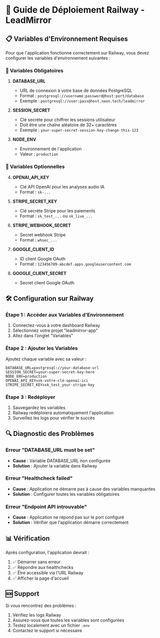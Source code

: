 # 🚂 Guide de Déploiement Railway - LeadMirror

## 📋 Variables d'Environnement Requises

Pour que l'application fonctionne correctement sur Railway, vous devez configurer les variables d'environnement suivantes :

### 🔑 Variables Obligatoires

1. **DATABASE_URL**
   - URL de connexion à votre base de données PostgreSQL
   - Format : `postgresql://username:password@host:port/database`
   - Exemple : `postgresql://user:pass@host.neon.tech/leadmirror`

2. **SESSION_SECRET**
   - Clé secrète pour chiffrer les sessions utilisateur
   - Doit être une chaîne aléatoire de 32+ caractères
   - Exemple : `your-super-secret-session-key-change-this-123`

3. **NODE_ENV**
   - Environnement de l'application
   - Valeur : `production`

### 🔧 Variables Optionnelles

4. **OPENAI_API_KEY**
   - Clé API OpenAI pour les analyses audio IA
   - Format : `sk-...`

5. **STRIPE_SECRET_KEY**
   - Clé secrète Stripe pour les paiements
   - Format : `sk_test_...` ou `sk_live_...`

6. **STRIPE_WEBHOOK_SECRET**
   - Secret webhook Stripe
   - Format : `whsec_...`

7. **GOOGLE_CLIENT_ID**
   - ID client Google OAuth
   - Format : `123456789-abcdef.apps.googleusercontent.com`

8. **GOOGLE_CLIENT_SECRET**
   - Secret client Google OAuth

## 🛠️ Configuration sur Railway

### Étape 1 : Accéder aux Variables d'Environnement

1. Connectez-vous à votre dashboard Railway
2. Sélectionnez votre projet "leadmirror-app"
3. Allez dans l'onglet "Variables"

### Étape 2 : Ajouter les Variables

Ajoutez chaque variable avec sa valeur :

```
DATABASE_URL=postgresql://your-database-url
SESSION_SECRET=your-super-secret-key-here
NODE_ENV=production
OPENAI_API_KEY=sk-votre-clé-openai-ici
STRIPE_SECRET_KEY=sk_test_your-stripe-key
```

### Étape 3 : Redéployer

1. Sauvegardez les variables
2. Railway redéploiera automatiquement l'application
3. Surveillez les logs pour vérifier le succès

## 🔍 Diagnostic des Problèmes

### Erreur "DATABASE_URL must be set"
- **Cause** : Variable DATABASE_URL non configurée
- **Solution** : Ajouter la variable dans Railway

### Erreur "Healthcheck failed"
- **Cause** : Application ne démarre pas à cause des variables manquantes
- **Solution** : Configurer toutes les variables obligatoires

### Erreur "Endpoint API introuvable"
- **Cause** : Application ne répond pas sur le port configuré
- **Solution** : Vérifier que l'application démarre correctement

## 📊 Vérification

Après configuration, l'application devrait :

1. ✅ Démarrer sans erreur
2. ✅ Répondre aux healthchecks
3. ✅ Être accessible via l'URL Railway
4. ✅ Afficher la page d'accueil

## 🆘 Support

Si vous rencontrez des problèmes :

1. Vérifiez les logs Railway
2. Assurez-vous que toutes les variables sont configurées
3. Testez localement avec un fichier `.env`
4. Contactez le support si nécessaire 